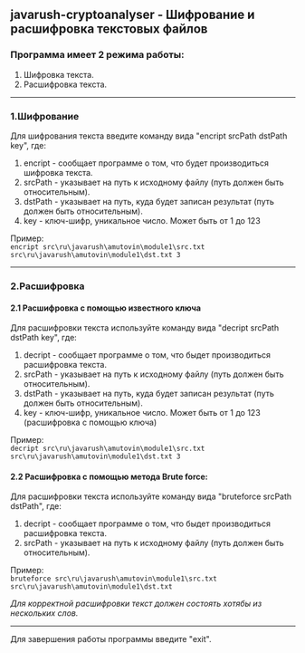 ## javarush-cryptoanalyser - Шифрование и расшифровка текстовых файлов
### Программа имеет 2 режима работы:
1. Шифровка текста.
2. Расшифровка текста.

---

### 1.Шифрование
Для шифрования текста введите команду вида "enсript srcPath dstPath key", где: 
1. enсript - сообщает программе о том, что будет производиться шифровка текста.
2. srcPath - указывает на путь к исходному файлу (путь должен быть относительным).
3. dstPath - указывает на путь, куда будет записан результат (путь должен быть относительным).
4. key - ключ-шифр, уникальное число. Может быть от 1 до 123

Пример:  
`encript src\ru\javarush\amutovin\module1\src.txt src\ru\javarush\amutovin\module1\dst.txt 3`

---

### 2.Расшифровка
#### 2.1 Расшифровка с помощью известного ключа
Для расшифровки текста используйте команду вида "deсript srcPath dstPath key", где:
1. decript - сообщает программе о том, что быдет производиться расшифровка текста.
2. srcPath - указывает на путь к исходному файлу (путь должен быть относительным).
3. dstPath - указывает на путь, куда будет записан результат (путь должен быть относительным).
4. key - ключ-шифр, уникальное число. Может быть от 1 до 123 (расшифровка с помощью ключа)

Пример:  
`decript src\ru\javarush\amutovin\module1\src.txt src\ru\javarush\amutovin\module1\dst.txt 3`

#### 2.2 Расшифровка c помощью метода Brute force:
Для расшифровки текста используйте команду вида "bruteforce srcPath dstPath", где:
1. decript - сообщает программе о том, что быдет производиться расшифровка текста.
2. srcPath - указывает на путь к исходному файлу (путь должен быть относительным).

Пример:  
`bruteforce src\ru\javarush\amutovin\module1\src.txt src\ru\javarush\amutovin\module1\dst.txt`

*Для корректной расшифровки текст должен состоять хотябы из нескольких слов.*

---

Для завершения работы программы введите "exit".
